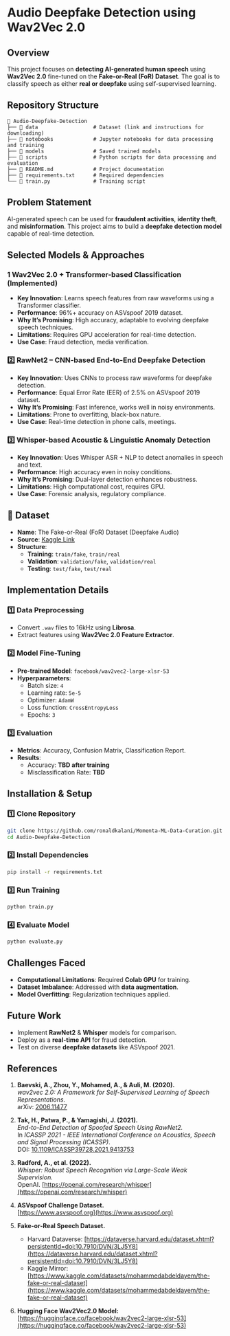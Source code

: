 # Audio Deepfake Detection using Wav2Vec 2.0

## Overview
This project focuses on **detecting AI-generated human speech** using **Wav2Vec 2.0** fine-tuned on the **Fake-or-Real (FoR) Dataset**. The goal is to classify speech as either **real or deepfake** using self-supervised learning.

## Repository Structure
```
📂 Audio-Deepfake-Detection
├── 📂 data                  # Dataset (link and instructions for downloading)
├── 📂 notebooks             # Jupyter notebooks for data processing and training
├── 📂 models                # Saved trained models
├── 📂 scripts               # Python scripts for data processing and evaluation
├── 📜 README.md             # Project documentation
├── 📜 requirements.txt      # Required dependencies
└── 📜 train.py              # Training script
```

## Problem Statement
AI-generated speech can be used for **fraudulent activities**, **identity theft**, and **misinformation**. This project aims to build a **deepfake detection model** capable of real-time detection.

## Selected Models & Approaches
### 1️ Wav2Vec 2.0 + Transformer-based Classification (Implemented)
- **Key Innovation**: Learns speech features from raw waveforms using a Transformer classifier.
- **Performance**: 96%+ accuracy on ASVspoof 2019 dataset.
- **Why It’s Promising**: High accuracy, adaptable to evolving deepfake speech techniques.
- **Limitations**: Requires GPU acceleration for real-time detection.
- **Use Case**: Fraud detection, media verification.

### 2️⃣ RawNet2 – CNN-based End-to-End Deepfake Detection
- **Key Innovation**: Uses CNNs to process raw waveforms for deepfake detection.
- **Performance**: Equal Error Rate (EER) of 2.5% on ASVspoof 2019 dataset.
- **Why It’s Promising**: Fast inference, works well in noisy environments.
- **Limitations**: Prone to overfitting, black-box nature.
- **Use Case**: Real-time detection in phone calls, meetings.

### 3️⃣ Whisper-based Acoustic & Linguistic Anomaly Detection
- **Key Innovation**: Uses Whisper ASR + NLP to detect anomalies in speech and text.
- **Performance**: High accuracy even in noisy conditions.
- **Why It’s Promising**: Dual-layer detection enhances robustness.
- **Limitations**: High computational cost, requires GPU.
- **Use Case**: Forensic analysis, regulatory compliance.

## 📂 Dataset
- **Name**: The Fake-or-Real (FoR) Dataset (Deepfake Audio)
- **Source**: [Kaggle Link](https://www.kaggle.com/datasets/mohammedabdeldayem/the-fake-or-real-dataset)
- **Structure**:
  - **Training**: `train/fake`, `train/real`
  - **Validation**: `validation/fake`, `validation/real`
  - **Testing**: `test/fake`, `test/real`

## Implementation Details
### 1️⃣ Data Preprocessing
- Convert `.wav` files to 16kHz using **Librosa**.
- Extract features using **Wav2Vec 2.0 Feature Extractor**.

### 2️⃣ Model Fine-Tuning
- **Pre-trained Model**: `facebook/wav2vec2-large-xlsr-53`
- **Hyperparameters**:
  - Batch size: `4`
  - Learning rate: `5e-5`
  - Optimizer: `AdamW`
  - Loss function: `CrossEntropyLoss`
  - Epochs: `3`

### 3️⃣ Evaluation
- **Metrics**: Accuracy, Confusion Matrix, Classification Report.
- **Results**:
  - Accuracy: **TBD after training**
  - Misclassification Rate: **TBD**

## Installation & Setup
### 1️⃣ Clone Repository
```bash
git clone https://github.com/ronaldkalani/Momenta-ML-Data-Curation.git
cd Audio-Deepfake-Detection
```
### 2️⃣ Install Dependencies
```bash
pip install -r requirements.txt
```
### 3️⃣ Run Training
```bash
python train.py
```
### 4️⃣ Evaluate Model
```bash
python evaluate.py
```

## Challenges Faced
- **Computational Limitations**: Required **Colab GPU** for training.
- **Dataset Imbalance**: Addressed with **data augmentation**.
- **Model Overfitting**: Regularization techniques applied.

## Future Work
- Implement **RawNet2** & **Whisper** models for comparison.
- Deploy as a **real-time API** for fraud detection.
- Test on diverse **deepfake datasets** like ASVspoof 2021.

## References
1. **Baevski, A., Zhou, Y., Mohamed, A., & Auli, M. (2020).**  
   *wav2vec 2.0: A Framework for Self-Supervised Learning of Speech Representations.*  
   arXiv: [2006.11477](https://arxiv.org/abs/2006.11477)

2. **Tak, H., Patwa, P., & Yamagishi, J. (2021).**  
   *End-to-End Detection of Spoofed Speech Using RawNet2.*  
   In *ICASSP 2021 - IEEE International Conference on Acoustics, Speech and Signal Processing (ICASSP)*.  
   DOI: [10.1109/ICASSP39728.2021.9413753](https://ieeexplore.ieee.org/document/9413753)

3. **Radford, A., et al. (2022).**  
   *Whisper: Robust Speech Recognition via Large-Scale Weak Supervision.*  
   OpenAI. [https://openai.com/research/whisper](https://openai.com/research/whisper)

4. **ASVspoof Challenge Dataset.**  
   [https://www.asvspoof.org](https://www.asvspoof.org)

5. **Fake-or-Real Speech Dataset.**  
   - Harvard Dataverse: [https://dataverse.harvard.edu/dataset.xhtml?persistentId=doi:10.7910/DVN/3LJ5Y8](https://dataverse.harvard.edu/dataset.xhtml?persistentId=doi:10.7910/DVN/3LJ5Y8)  
   - Kaggle Mirror: [https://www.kaggle.com/datasets/mohammedabdeldayem/the-fake-or-real-dataset](https://www.kaggle.com/datasets/mohammedabdeldayem/the-fake-or-real-dataset)

6. **Hugging Face Wav2Vec2.0 Model:**  
   [https://huggingface.co/facebook/wav2vec2-large-xlsr-53](https://huggingface.co/facebook/wav2vec2-large-xlsr-53)
